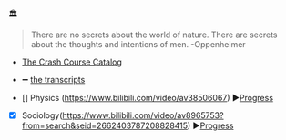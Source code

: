 :classical_building: 
>There are no secrets about the world of nature. 
>There are secrets about the thoughts and intentions of men.  -Oppenheimer

* [The Crash Course Catalog](https://thecrashcourse.com/)   

* :heavy_minus_sign: [the transcripts](https://nerdfighteria.info/c/crashcourse/)

- [] Physics (https://www.bilibili.com/video/av38506067)
:arrow_forward:[Progress](https://github.com/AAAlimjan/stuff2019/issues/8)

- [x] Sociology(https://www.bilibili.com/video/av8965753?from=search&seid=2662403787208828415)
:arrow_forward:[Progress](https://github.com/AAAlimjan/STUFF-ON-2018/issues/5)

